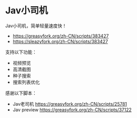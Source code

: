 # Jav小司机
Jav小司机，简单轻量速度快！

* https://greasyfork.org/zh-CN/scripts/383427
* https://sleazyfork.org/zh-CN/scripts/383427

支持以下功能：

* 视频预览
* 高清截图
* 种子搜索
* 搜索列表优化

感谢以下脚本：

* Jav老司机 https://greasyfork.org/zh-CN/scripts/25781
* Jav preview https://greasyfork.org/zh-CN/scripts/37122
